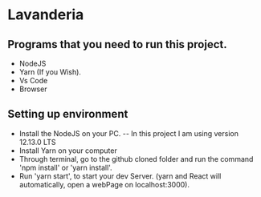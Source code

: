 # Lavanderia

## Programs that you need to run this project.
- NodeJS
- Yarn (If you Wish).
- Vs Code
- Browser

## Setting up environment
- Install the NodeJS on your PC.
-- In this project I am using version 12.13.0 LTS
- Install Yarn on your computer
- Through terminal, go to the github cloned folder and run the command 'npm install' or 'yarn install'.
- Run 'yarn start', to start your dev Server. (yarn and React will automatically, open a webPage on localhost:3000).